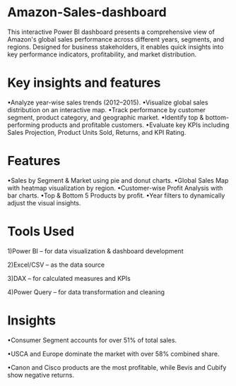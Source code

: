 # Amazon-Sales-dashboard
This interactive Power BI dashboard presents a comprehensive view of Amazon's global sales performance across different years, segments, and regions. Designed for business stakeholders, it enables quick insights into key performance indicators, profitability, and market distribution.

 # Key insights and features
•Analyze year-wise sales trends (2012–2015).
•Visualize global sales distribution on an interactive map.
•Track performance by customer segment, product category, and geographic market.
•Identify top & bottom-performing products and profitable customers.
•Evaluate key KPIs including Sales Projection, Product Units Sold, Returns, and KPI Rating.
# Features
•Sales by Segment & Market using pie and donut charts.
•Global Sales Map with heatmap visualization by region.
•Customer-wise Profit Analysis with bar charts.
•Top & Bottom 5 Products by profit.
•Year filters to dynamically adjust the visual insights.

# Tools Used
1)Power BI – for data visualization & dashboard development

2)Excel/CSV – as the data source

3)DAX – for calculated measures and KPIs

4)Power Query – for data transformation and cleaning


# Insights
•Consumer Segment accounts for over 51% of total sales.

•USCA and Europe dominate the market with over 58% combined share.

•Canon and Cisco products are the most profitable, while Bevis and Cubify show negative returns.




